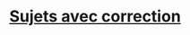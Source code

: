 # [Sujets avec correction](https://github.com/EdisonLorgues1SD1617/Math1SD1617/tree/master/Donn%C3%A9es/Chapitres/R%C3%A9visions/Corrections%20contr%C3%B4les/Donn%C3%A9es)
